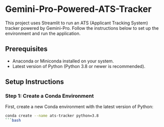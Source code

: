 # Gemini-Pro-Powered-ATS-Tracker

This project uses Streamlit to run an ATS (Applicant Tracking System) tracker powered by Gemini-Pro. Follow the instructions below to set up the environment and run the application.

## Prerequisites

- Anaconda or Miniconda installed on your system.
- Latest version of Python (Python 3.8 or newer is recommended).

## Setup Instructions

### Step 1: Create a Conda Environment

First, create a new Conda environment with the latest version of Python:

```bash
conda create --name ats-tracker python=3.8
```bash

